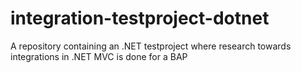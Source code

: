 # integration-testproject-dotnet
A repository containing an .NET testproject where research towards integrations in .NET MVC is done for a BAP
